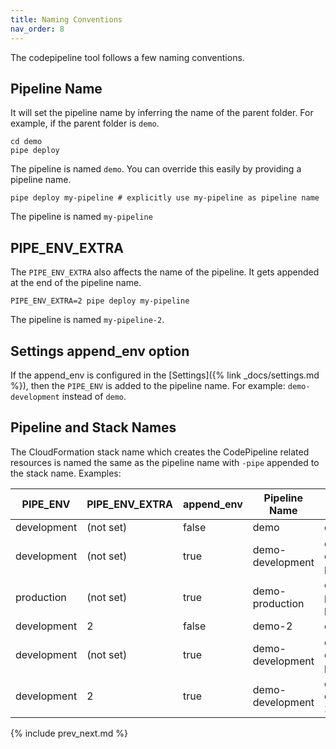 ```yaml
---
title: Naming Conventions
nav_order: 8
---
```


The codepipeline tool follows a few naming conventions.

## Pipeline Name

It will set the pipeline name by inferring the name of the parent folder.  For example, if the parent folder is `demo`.

    cd demo
    pipe deploy

The pipeline is named `demo`. You can override this easily by providing a pipeline name.

    pipe deploy my-pipeline # explicitly use my-pipeline as pipeline name

The pipeline is named `my-pipeline`

## PIPE_ENV_EXTRA

The `PIPE_ENV_EXTRA` also affects the name of the pipeline.  It gets appended at the end of the pipeline name.

    PIPE_ENV_EXTRA=2 pipe deploy my-pipeline

The pipeline is named `my-pipeline-2`.

## Settings append_env option

If the append_env is configured in the [Settings]({% link _docs/settings.md %}), then the `PIPE_ENV` is added to the pipeline name. For example: `demo-development` instead of `demo`.

## Pipeline and Stack Names

The CloudFormation stack name which creates the CodePipeline related resources is named the same as the pipeline name with `-pipe` appended to the stack name. Examples:

PIPE_ENV | PIPE_ENV_EXTRA | append_env | Pipeline Name | Stack Name
--- | --- | --- | --- | ---
development | (not set) | false | demo | demo-pipe
development | (not set) | true | demo-development | demo-development-pipe
production | (not set) | true | demo-production | demo-production-pipe
development | 2 | false | demo-2 | demo-2-pipe
development | (not set) | true | demo-development | demo-development-pipe |
development | 2 | true | demo-development | demo-development-2-pipe

{% include prev_next.md %}